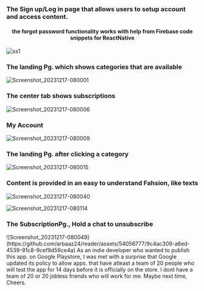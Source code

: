 <h3 alin="center">The Sign up/Log in page that allows users to setup account and access content.</h3>
<h4 align="center">the forgot password functionality works with help from Firebase code snippets for ReactNative</h4>

![ss1](https://github.com/arbaaz24/reader/assets/54056777/22f78e59-6cef-491e-ab0f-17387557f045)

<h3 alin="center">The landing Pg. which shows categories that are available</h3>

![Screenshot_20231217-080001](https://github.com/arbaaz24/reader/assets/54056777/ebc5a9c5-31bf-4aa6-952a-04878c8d4643)

<h3 alin="center">The center tab shows subscriptions</h3>

![Screenshot_20231217-080006](https://github.com/arbaaz24/reader/assets/54056777/9b214a26-235e-48c1-b590-410cc14e6d11)

<h3 alin="center">My Account</h3>

![Screenshot_20231217-080009](https://github.com/arbaaz24/reader/assets/54056777/f137482e-7358-43e0-a967-4bcd4d160288)

<h3 alin="center">The landing Pg. after clicking a category</h3>

![Screenshot_20231217-080015](https://github.com/arbaaz24/reader/assets/54056777/5eaf6c7d-2aad-453a-b750-4ba521beb8b3)

<h3 alin="center">Content is provided in an easy to understand Fahsion, like texts</h3>

![Screenshot_20231217-080040](https://github.com/arbaaz24/reader/assets/54056777/26ffa26f-4995-4b8f-8254-8bc0bd6d0aa5)

![Screenshot_20231217-080114](https://github.com/arbaaz24/reader/assets/54056777/60d532ac-c54d-4ec3-be12-121da55dc2ea)


<h3 alin="center">The SubscriptionPg., Hold a chat to unsubscribe</h3>
![Screenshot_20231217-080049](https://github.com/arbaaz24/reader/assets/54056777/9c4ac309-a6ed-4539-91c8-9cef9d56ce4a)

</h3 align="center">As an indie developer who wanted to publish this app. on Google Playstore, I was met with a surprise that Google updated its policy to allow apps. that have atleast a team of 20 people who will test the app for 14 days before it is officially on the store. I dont have a team of 20 or 20 jobless friends who will work for me. Maybe next time, Cheers. </h3>
